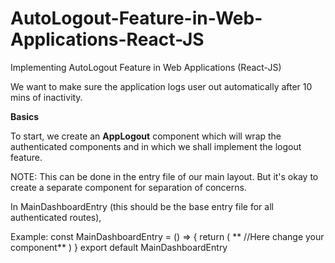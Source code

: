 # AutoLogout-Feature-in-Web-Applications-React-JS

Implementing AutoLogout Feature in Web Applications (React-JS)

We want to make sure the application logs user out automatically after 10 mins of inactivity.

**Basics**

To start, we create an **AppLogout** component which will wrap the authenticated components and in which we shall implement the logout feature.

NOTE: This can be done in the entry file of our main layout. But it's okay to create a separate component for separation of concerns.

In MainDashboardEntry (this should be the base entry file for all authenticated routes),

Example: const MainDashboardEntry = () => {
    return (
        <AppLogout>
            <Home /> ** //Here change your component**
        </AppLogout>
    )
}
export default MainDashboardEntry

